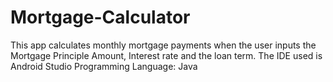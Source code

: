 # Mortgage-Calculator
This app calculates monthly mortgage payments when the user inputs the Mortgage Principle Amount, Interest rate and the loan term. 
The IDE used is Android Studio
Programming Language: Java
